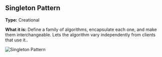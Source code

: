 ## Singleton Pattern

**Type:** Creational

**What it is:**
Define a family of algorithms, encapsulate each one, and make them interchangeable. Lets the algorithm vary independently from clients that use it..

![Singleton Pattern](https://github.com/cleidsondias/ignis-inventum-infra/blob/developer/src/main/java/br/com/ignisinventum/infra/patters/creational/singleton/Singleton%20Pattern.jpg?raw=true)

